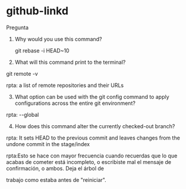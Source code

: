 # github-linkd

Pregunta
1. Why would you use this command?

    git rebase -i HEAD~10


2. What will this command print to the terminal?

  git remote -v
  
  rpta: a list of remote repositories and their URLs
  
3. What option can be used with the git config command to apply configurations across the entire git environment?
 
 rpta: --global
  
4. How does this command alter the currently checked-out branch?
 
 rpta: It sets HEAD to the previous commit and leaves changes  from the undone commit in the stage/index
  
 rpta:Esto se hace con mayor frecuencia cuando recuerdas que lo que acabas de cometer está incompleto, o escribiste mal el mensaje de confirmación, o ambos. Deja el árbol de 
  
 trabajo como estaba antes de "reiniciar".
